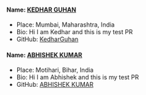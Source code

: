 #### Name: [KEDHAR GUHAN](https://github.com/KedharGuhan)
- Place: Mumbai, Maharashtra, India
- Bio: Hi I am Kedhar and this is my test PR
- GitHub: [KedharGuhan](https://github.com/KedharGuhan)

#### Name: [ABHISHEK KUMAR](https://github.com/abhishekee15)
- Place: Motihari, Bihar, India
- Bio: Hi I am Abhishek and this is my test PR
- GitHub: [ABHISHEK KUMAR](https://github.com/abhishekee15)